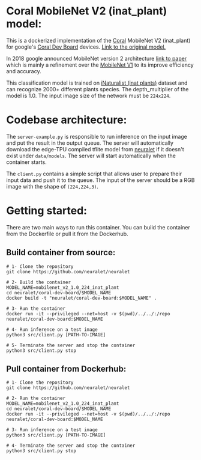 # Coral MobileNet V2 (inat_plant) model:
This is a dockerized implementation of the [Coral](https://coral.ai/) MobileNet V2 (inat_plant) for google's [Coral Dev Board](https://coral.ai/products/dev-board/) devices. [Link to the original model.](https://github.com/google-coral/edgetpu/raw/master/test_data/mobilenet_v2_1.0_224_inat_plant_quant_edgetpu.tflite)

In 2018 google announced MobileNet version 2 architecture [link to paper](https://arxiv.org/pdf/1801.04381.pdf) which is mainly a refinement over the [MobileNet V1](https://arxiv.org/pdf/1704.04861.pdf) to its improve efficiency and accuracy.

This classification model is trained on [iNaturalist (inat plants)](https://www.inaturalist.org/) dataset and can recognize 2000+ different plants species. The depth_multiplier of the model is 1.0. The input image size of the network must be ```224x224```.

# Codebase architecture:
The ```server-example.py``` is responsible to run inference on the input image and put the result in the output queue. The server will automatically download the edge-TPU compiled tflite model from [neuralet](https://github.com/neuralet/neuralet-models) if it doesn't exist under ```data/models```. The server will start automatically when the container starts.

The ```client.py``` contains a simple script that allows user to prepare their input data and push it to the queue. The input of the server should be a RGB image with the shape of ```(224,224,3)```.

# Getting started:
There are two main ways to run this container. You can build the container from the Dockerfile or pull it from the Dockerhub.
## Build container from source:

```
# 1- Clone the repository
git clone https://github.com/neuralet/neuralet

# 2- Build the container
MODEL_NAME=mobilenet_v2_1.0_224_inat_plant
cd neuralet/coral-dev-board/$MODEL_NAME
docker build -t "neuralet/coral-dev-board:$MODEL_NAME" .

# 3- Run the container
docker run -it --privileged --net=host -v $(pwd)/../../:/repo neuralet/coral-dev-board:$MODEL_NAME

# 4- Run inference on a test image
python3 src/client.py [PATH-TO-IMAGE]

# 5- Terminate the server and stop the container
python3 src/client.py stop
```

## Pull container from Dockerhub:

```
# 1- Clone the repository
git clone https://github.com/neuralet/neuralet

# 2- Run the container
MODEL_NAME=mobilenet_v2_1.0_224_inat_plant
cd neuralet/coral-dev-board/$MODEL_NAME
docker run -it --privileged --net=host -v $(pwd)/../../:/repo neuralet/coral-dev-board:$MODEL_NAME

# 3- Run inference on a test image
python3 src/client.py [PATH-TO-IMAGE]

# 4- Terminate the server and stop the container
python3 src/client.py stop
```

